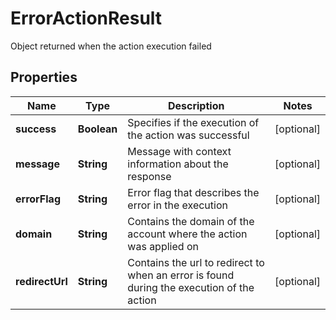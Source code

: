 

# ErrorActionResult

Object returned when the action execution failed
## Properties

Name | Type | Description | Notes
------------ | ------------- | ------------- | -------------
**success** | **Boolean** | Specifies if the execution of the action was successful |  [optional]
**message** | **String** | Message with context information about the response |  [optional]
**errorFlag** | **String** | Error flag that describes the error in the execution |  [optional]
**domain** | **String** | Contains the domain of the account where the action was applied on |  [optional]
**redirectUrl** | **String** | Contains the url to redirect to when an error is found during the execution of the action |  [optional]



